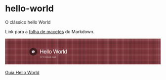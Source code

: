 # hello-world
O clássico hello World

Link para a [folha de macetes](https://github.com/adam-p/markdown-here/wiki/Markdown-Cheatsheet) do Markdown.

![Logo do Guia Hello World](https://github.com/vit0r3/hello-world/blob/edi%C3%A7%C3%B5es-no-readme/Capturar.PNG "Guia Hello World")

[Guia Hello World](https://guides.github.com/activities/hello-world/)
